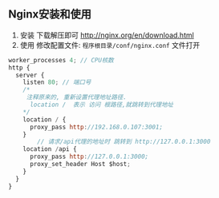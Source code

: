 ## Nginx安装和使用

1. 安装
   下载解压即可
   http://nginx.org/en/download.html
2. 使用
   修改配置文件: `程序根目录/conf/nginx.conf` 文件打开



```js
worker_processes 4; // CPU核数
http {
  server {
    listen 80; // 端口号
    /*
     注释原来的, 重新设置代理地址路径. 
      location /  表示 访问 根路径,就跳转到代理地址
    */
    location / {
      proxy_pass http://192.168.0.107:3001;
    }
		// 请求/api代理的地址时 跳转到 http://127.0.0.1:3000
    location /api { 
      proxy_pass http://127.0.0.1:3000;
      proxy_set_header Host $host;
    }
  }
}
```




